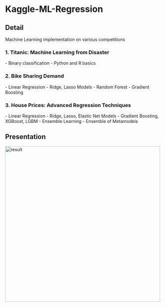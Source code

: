 # Kaggle-ML-Regression

## Detail
Machine Learning implementation on various competitions
### 1. Titanic: Machine Learning from Disaster
<Practice Skills>
- Binary classification
- Python and R basics
  
### 2. Bike Sharing Demand
<Practice Skills>
- Linear Regression
- Ridge, Lasso Models
- Random Forest
- Gradient Boosting
  
### 3. House Prices: Advanced Regression Techniques
<Practice Skills>
- Linear Regression
- Ridge, Lasso, Elastic Net Models
- Gradient Boosting, XGBoost, LGBM
- Ensemble Learning
- Ensemble of Metamodels

## Presentation
<img src="presentation.gif" alt="result" width="500">
